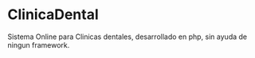 # ClinicaDental

Sistema Online para Clinicas dentales, desarrollado en php, sin ayuda de ningun framework.
